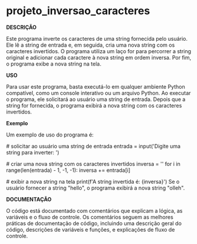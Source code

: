 # projeto_inversao_caracteres

**DESCRIÇÃO**

Este programa inverte os caracteres de uma string fornecida pelo usuário. Ele lê a string de entrada e, em seguida, cria uma nova string com os caracteres invertidos. O programa utiliza um laço for para percorrer a string original e adicionar cada caractere à nova string em ordem inversa. Por fim, o programa exibe a nova string na tela.

**USO**

Para usar este programa, basta executá-lo em qualquer ambiente Python compatível, como um console interativo ou um arquivo Python. Ao executar o programa, ele solicitará ao usuário uma string de entrada. Depois que a string for fornecida, o programa exibirá a nova string com os caracteres invertidos.

**Exemplo**

Um exemplo de uso do programa é:

\# solicitar ao usuário uma string de entrada
entrada = input('Digite uma string para inverter: ')

\# criar uma nova string com os caracteres invertidos
inversa = ''
for i in range(len(entrada) - 1, -1, -1):
    inversa += entrada[i]

\# exibir a nova string na tela
print(f'A string invertida é: {inversa}')
Se o usuário fornecer a string "hello", o programa exibirá a nova string "olleh".

**DOCUMENTAÇÃO**

O código está documentado com comentários que explicam a lógica, as variáveis e o fluxo de controle. Os comentários seguem as melhores práticas de documentação de código, incluindo uma descrição geral do código, descrições de variáveis e funções, e explicações de fluxo de controle.
 
